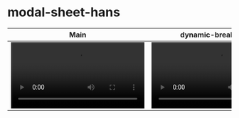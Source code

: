 # modal-sheet-hans

|Main|dynamic-breakpoints|
|---|---|
|<video src="https://user-images.githubusercontent.com/13732623/160896923-bbaeac67-44ae-4663-b839-e82019b23326.mp4"></video>|<video src="https://user-images.githubusercontent.com/13732623/160896931-dfa5a17f-32ea-40f4-a8a7-a9c5af06e9ca.mp4"></video>|
